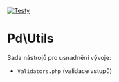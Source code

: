 [![Testy](https://github.com/peckadesign/utils/actions/workflows/tests.yml/badge.svg)](https://github.com/peckadesign/utils/actions/workflows/tests.yml)

# Pd\Utils

Sada nástrojů pro usnadnění vývoje:
- `Validators.php` (validace vstupů)

